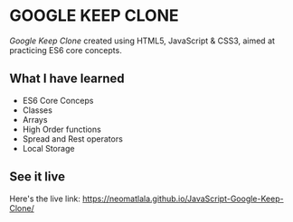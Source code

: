 # GOOGLE KEEP CLONE

*Google Keep Clone* created using HTML5, JavaScript & CSS3, aimed at practicing ES6 core concepts.


## What I have learned
- ES6 Core Conceps
- Classes
- Arrays
- High Order functions
- Spread and Rest operators
- Local Storage


## See it live
Here's the live link: https://neomatlala.github.io/JavaScript-Google-Keep-Clone/

